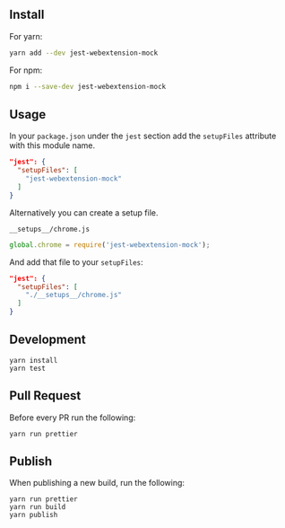 
## Install

For yarn:

```bash
yarn add --dev jest-webextension-mock
```

For npm:

```bash
npm i --save-dev jest-webextension-mock
```

## Usage

In your `package.json` under the `jest` section add the `setupFiles` attribute with this module name.

```json
"jest": {
  "setupFiles": [
    "jest-webextension-mock"
  ]
}
```

Alternatively you can create a setup file.

`__setups__/chrome.js`
```js
global.chrome = require('jest-webextension-mock');
```

And add that file to your `setupFiles`:

```json
"jest": {
  "setupFiles": [
    "./__setups__/chrome.js"
  ]
}
```

## Development

```
yarn install
yarn test
```

## Pull Request

Before every PR run the following:

```
yarn run prettier
```

## Publish

When publishing a new build, run the following:

```
yarn run prettier
yarn run build
yarn publish
```

